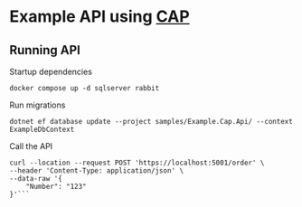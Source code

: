 # Example API using [CAP](https://cap.dotnetcore.xyz/)

## Running API

Startup dependencies

```shell
docker compose up -d sqlserver rabbit
```

Run migrations

```shell
dotnet ef database update --project samples/Example.Cap.Api/ --context ExampleDbContext
```

Call the API

```
curl --location --request POST 'https://localhost:5001/order' \
--header 'Content-Type: application/json' \
--data-raw '{
    "Number": "123"
}'```